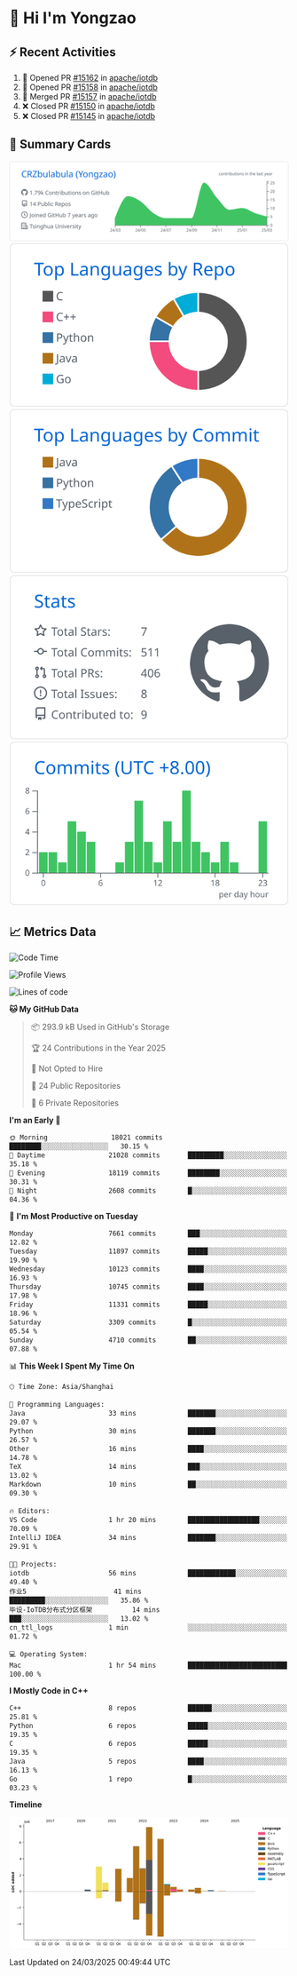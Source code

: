 # 👋 Hi I'm Yongzao

## ⚡ Recent Activities
<!--START_SECTION:activity-->
1. 💪 Opened PR [#15162](https://github.com/apache/iotdb/pull/15162) in [apache/iotdb](https://github.com/apache/iotdb)
2. 💪 Opened PR [#15158](https://github.com/apache/iotdb/pull/15158) in [apache/iotdb](https://github.com/apache/iotdb)
3. 🎉 Merged PR [#15157](https://github.com/apache/iotdb/pull/15157) in [apache/iotdb](https://github.com/apache/iotdb)
4. ❌ Closed PR [#15150](https://github.com/apache/iotdb/pull/15150) in [apache/iotdb](https://github.com/apache/iotdb)
5. ❌ Closed PR [#15145](https://github.com/apache/iotdb/pull/15145) in [apache/iotdb](https://github.com/apache/iotdb)
<!--END_SECTION:activity-->

## 🎑 Summary Cards

[![](https://raw.githubusercontent.com/CRZbulabula/CRZbulabula/main/profile-summary-card-output/github/0-profile-details.svg)](https://github.com/vn7n24fzkq/github-profile-summary-cards)
[![](https://raw.githubusercontent.com/CRZbulabula/CRZbulabula/main/profile-summary-card-output/github/1-repos-per-language.svg)](https://github.com/vn7n24fzkq/github-profile-summary-cards) [![](https://raw.githubusercontent.com/CRZbulabula/CRZbulabula/main/profile-summary-card-output/github/2-most-commit-language.svg)](https://github.com/vn7n24fzkq/github-profile-summary-cards)
[![](https://raw.githubusercontent.com/CRZbulabula/CRZbulabula/main/profile-summary-card-output/github/3-stats.svg)](https://github.com/vn7n24fzkq/github-profile-summary-cards) [![](https://raw.githubusercontent.com/CRZbulabula/CRZbulabula/main/profile-summary-card-output/github/4-productive-time.svg)](https://github.com/vn7n24fzkq/github-profile-summary-cards)

## 📈 Metrics Data

<!--START_SECTION:waka-->
![Code Time](http://img.shields.io/badge/Code%20Time-840%20hrs%2048%20mins-blue)

![Profile Views](http://img.shields.io/badge/Profile%20Views-1-blue)

![Lines of code](https://img.shields.io/badge/From%20Hello%20World%20I%27ve%20Written-33.6%20million%20lines%20of%20code-blue)

**🐱 My GitHub Data** 

> 📦 293.9 kB Used in GitHub's Storage 
 > 
> 🏆 24 Contributions in the Year 2025
 > 
> 🚫 Not Opted to Hire
 > 
> 📜 24 Public Repositories 
 > 
> 🔑 6 Private Repositories 
 > 
**I'm an Early 🐤** 

```text
🌞 Morning                18021 commits       ████████░░░░░░░░░░░░░░░░░   30.15 % 
🌆 Daytime                21028 commits       █████████░░░░░░░░░░░░░░░░   35.18 % 
🌃 Evening                18119 commits       ████████░░░░░░░░░░░░░░░░░   30.31 % 
🌙 Night                  2608 commits        █░░░░░░░░░░░░░░░░░░░░░░░░   04.36 % 
```
📅 **I'm Most Productive on Tuesday** 

```text
Monday                   7661 commits        ███░░░░░░░░░░░░░░░░░░░░░░   12.82 % 
Tuesday                  11897 commits       █████░░░░░░░░░░░░░░░░░░░░   19.90 % 
Wednesday                10123 commits       ████░░░░░░░░░░░░░░░░░░░░░   16.93 % 
Thursday                 10745 commits       ████░░░░░░░░░░░░░░░░░░░░░   17.98 % 
Friday                   11331 commits       █████░░░░░░░░░░░░░░░░░░░░   18.96 % 
Saturday                 3309 commits        █░░░░░░░░░░░░░░░░░░░░░░░░   05.54 % 
Sunday                   4710 commits        ██░░░░░░░░░░░░░░░░░░░░░░░   07.88 % 
```


📊 **This Week I Spent My Time On** 

```text
🕑︎ Time Zone: Asia/Shanghai

💬 Programming Languages: 
Java                     33 mins             ███████░░░░░░░░░░░░░░░░░░   29.07 % 
Python                   30 mins             ███████░░░░░░░░░░░░░░░░░░   26.57 % 
Other                    16 mins             ████░░░░░░░░░░░░░░░░░░░░░   14.78 % 
TeX                      14 mins             ███░░░░░░░░░░░░░░░░░░░░░░   13.02 % 
Markdown                 10 mins             ██░░░░░░░░░░░░░░░░░░░░░░░   09.30 % 

🔥 Editors: 
VS Code                  1 hr 20 mins        ██████████████████░░░░░░░   70.09 % 
IntelliJ IDEA            34 mins             ███████░░░░░░░░░░░░░░░░░░   29.91 % 

🐱‍💻 Projects: 
iotdb                    56 mins             ████████████░░░░░░░░░░░░░   49.40 % 
作业5                      41 mins             █████████░░░░░░░░░░░░░░░░   35.86 % 
毕设-IoTDB分布式分区框架          14 mins             ███░░░░░░░░░░░░░░░░░░░░░░   13.02 % 
cn_ttl_logs              1 min               ░░░░░░░░░░░░░░░░░░░░░░░░░   01.72 % 

💻 Operating System: 
Mac                      1 hr 54 mins        █████████████████████████   100.00 % 
```

**I Mostly Code in C++** 

```text
C++                      8 repos             ██████░░░░░░░░░░░░░░░░░░░   25.81 % 
Python                   6 repos             █████░░░░░░░░░░░░░░░░░░░░   19.35 % 
C                        6 repos             █████░░░░░░░░░░░░░░░░░░░░   19.35 % 
Java                     5 repos             ████░░░░░░░░░░░░░░░░░░░░░   16.13 % 
Go                       1 repo              █░░░░░░░░░░░░░░░░░░░░░░░░   03.23 % 
```



**Timeline**

![Lines of Code chart](https://raw.githubusercontent.com/CRZbulabula/CRZbulabula/main/assets/bar_graph.png)


 Last Updated on 24/03/2025 00:49:44 UTC
<!--END_SECTION:waka-->

